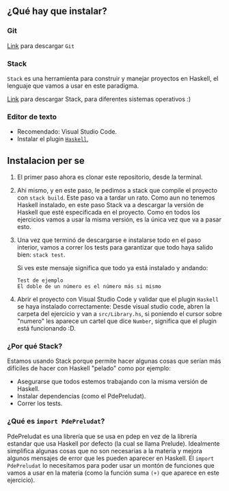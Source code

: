 ## ¿Qué hay que instalar?

### Git

[Link](https://git-scm.com/downloads) para descargar `Git` 

### Stack

`Stack` es una herramienta para construir y manejar proyectos en Haskell, el lenguaje que vamos a usar en este paradigma.

[Link](https://docs.haskellstack.org/en/stable/README/#how-to-install) para descargar Stack, para diferentes sistemas operativos :) 


### Editor de texto

- Recomendado: Visual Studio Code.
- Instalar el plugin [`Haskell`](https://marketplace.visualstudio.com/items?itemName=haskell.haskell),

## Instalacion per se

1. El primer paso ahora es clonar este repositorio, desde la terminal. 

2. Ahi mismo, y en este paso, le pedimos a stack que compile el proyecto con `stack build`.
Este paso va a tardar un rato.
Como aun no tenemos Haskell instalado, en este paso Stack va a descargar la versión de Haskell que esté especificada en el proyecto. Como en todos los ejercicios vamos a usar la misma versión, es la única vez que va a pasar esto.

3. Una vez que terminó de descargarse e instalarse todo en el paso interior, vamos a correr los tests para garantizar que todo haya salido bien: `stack test`.
  
   Si ves este mensaje significa que todo ya está instalado y andando:
   ```
   Test de ejemplo
   El doble de un número es el número más si mismo
   ```

4. Abrir el proyecto con Visual Studio Code y validar que el plugin `Haskell` se haya instalado correctamente:
Desde visual studio code, abren la carpeta del ejercicio y van a `src/Library.hs`, si poniendo el cursor sobre "numero" les aparece un cartel que dice `Number`, significa que el plugin está funcionando :D.
 

### ¿Por qué Stack? 
Estamos usando Stack porque permite hacer algunas cosas que serían más difíciles de hacer con Haskell "pelado" como por ejemplo:
- Asegurarse que todos estemos trabajando con la misma versión de Haskell.
- Instalar dependencias (como el PdePreludat).
- Correr los tests.
### ¿Qué es `import PdePreludat`?
PdePreludat es una librería que se usa en pdep en vez de la librería estandar que usa Haskell por defecto (la cual se llama Prelude). Idealmente simplifica algunas cosas que no son necesarias a la materia y mejora algunos mensajes de error que les pueden aparecer en Haskell. El `import PdePreludat` lo necesitamos para poder usar un montón de funciones que vamos a usar en la materia (como la función suma `(+)` que aparece en este ejercicio).
